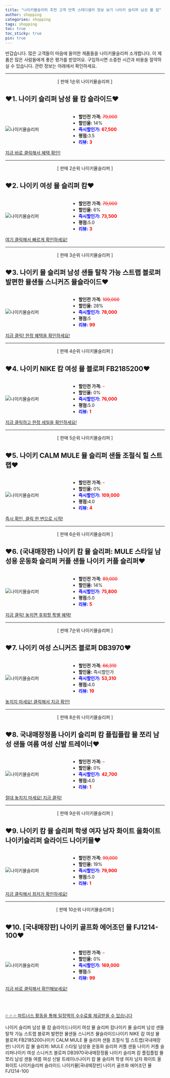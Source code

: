 ```yaml
---
title: "나이키뮬슬리퍼 추천 고객 만족 스테디셀러 정보 보기 나이키 슬리퍼 남성 뮬 캄"
author: shopping
categories: shopping
tags: shopping
toc: true
toc_sticky: true
pin: true
---
```

반갑습니다. 많은 고객들이 마음에 들어한 제품들을 나이키뮬슬리퍼 소개합니다. 이 제품은 많은 사람들에게 좋은 평가를 받았어요. 구입하시면 소중한 시간과 비용을 절약하실 수 있습니다. 관련 정보는 아래에서 확인하세요.

---
<p class="toplist" style="margin: 0 auto; display: block; width: fit-content;">[ 판매 1순위 나이키뮬슬리퍼 ]</p>

<h2><strong>❤️1. 나이키 슬리퍼 남성 뮬 캄 슬라이드❤️</strong></h2>

<div style="display: flex; align-items: center;">
    <div style="flex: 0.4;">
        <img src="https://thumbnail9.coupangcdn.com/thumbnails/remote/230x230ex/image/vendor_inventory/42ea/3d29aeaa97580edfc7bc62598430bcba02c3a656c235c5b5fcb582bf744c.jpg" alt="나이키뮬슬리퍼" style="max-width: 100%;">
    </div>
    <div style="flex: 0.6; margin-left: 10px;">
        <ul>
            <li><strong>할인전 가격:</strong> <del style="color: red;">79,000</del></li>
            <li><strong>할인율:</strong> 14%</li>
            <li><span style='color:blue'><strong>즉시할인가:</strong></span> <span style='color:red'><strong>67,500</strong></span></li>
            <li><strong>평점:</strong>3.5</li>
            <li><span style='color:blue'><strong>리뷰:</strong></span> <span style='color:red'><strong>3</strong></span></li>
        </ul>
    </div>
</div>
<div class="center">
    <a href="https://selin100587001.github.io?lptag=AF9450613&subid=githubio&pageKey=7987117412&traceid=V0-153&itemId=22188609628&vendorItemId=89234844614" class="myButton">
        지금 바로 클릭해서 혜택 확인!
    </a>
</div>


---
<p class="toplist" style="margin: 0 auto; display: block; width: fit-content;">[ 판매 2순위 나이키뮬슬리퍼 ]</p>

<h2><strong>❤️2. 나이키 여성 뮬 슬리퍼 캄❤️</strong></h2>

<div style="display: flex; align-items: center;">
    <div style="flex: 0.4;">
        <img src="https://thumbnail6.coupangcdn.com/thumbnails/remote/230x230ex/image/vendor_inventory/27fc/2ac14173bb59cf6e0f54d3db985f72a7fc2e8271cf084377ba1a32b85ed4.jpg" alt="나이키뮬슬리퍼" style="max-width: 100%;">
    </div>
    <div style="flex: 0.6; margin-left: 10px;">
        <ul>
            <li><strong>할인전 가격:</strong> <del style="color: red;">79,000</del></li>
            <li><strong>할인율:</strong> 6%</li>
            <li><span style='color:blue'><strong>즉시할인가:</strong></span> <span style='color:red'><strong>73,500</strong></span></li>
            <li><strong>평점:</strong>5.0</li>
            <li><span style='color:blue'><strong>리뷰:</strong></span> <span style='color:red'><strong>3</strong></span></li>
        </ul>
    </div>
</div>
<div class="center">
    <a href="https://selin100587001.github.io?lptag=AF9450613&subid=githubio&pageKey=7830328865&traceid=V0-153&itemId=21294901194&vendorItemId=88354708071" class="myButton">
        여기 클릭해서 빠르게 확인하세요!
    </a>
</div>


---
<p class="toplist" style="margin: 0 auto; display: block; width: fit-content;">[ 판매 3순위 나이키뮬슬리퍼 ]</p>

<h2><strong>❤️3. 나이키 뮬 슬리퍼 남성 샌들 탈착 가능 스트랩 블로퍼 발편한 뮬샌들 스니커즈 뮬슬라이드❤️</strong></h2>

<div style="display: flex; align-items: center;">
    <div style="flex: 0.4;">
        <img src="https://thumbnail10.coupangcdn.com/thumbnails/remote/230x230ex/image/vendor_inventory/0886/45df806cacffe22ba02117c2705ebff34923615725e6d794f02c6ac2b5d0.jpg" alt="나이키뮬슬리퍼" style="max-width: 100%;">
    </div>
    <div style="flex: 0.6; margin-left: 10px;">
        <ul>
            <li><strong>할인전 가격:</strong> <del style="color: red;">109,000</del></li>
            <li><strong>할인율:</strong> 28%</li>
            <li><span style='color:blue'><strong>즉시할인가:</strong></span> <span style='color:red'><strong>78,000</strong></span></li>
            <li><strong>평점:</strong>5</li>
            <li><span style='color:blue'><strong>리뷰:</strong></span> <span style='color:red'><strong>99</strong></span></li>
        </ul>
    </div>
</div>
<div class="center">
    <a href="https://selin100587001.github.io?lptag=AF9450613&subid=githubio&pageKey=7955620213&traceid=V0-153&itemId=21979478113&vendorItemId=89027144112" class="myButton">
        지금 클릭! 한정 혜택을 확인하세요!
    </a>
</div>


---
<p class="toplist" style="margin: 0 auto; display: block; width: fit-content;">[ 판매 4순위 나이키뮬슬리퍼 ]</p>

<h2><strong>❤️4. 나이키 NIKE 캄 여성 뮬 블로퍼 FB2185200❤️</strong></h2>

<div style="display: flex; align-items: center;">
    <div style="flex: 0.4;">
        <img src="https://thumbnail10.coupangcdn.com/thumbnails/remote/230x230ex/image/vendor_inventory/6f0b/4082af7146590c9ece96f4d867d9ea419c345edde6fbd808886cacb5292e.jpg" alt="나이키뮬슬리퍼" style="max-width: 100%;">
    </div>
    <div style="flex: 0.6; margin-left: 10px;">
        <ul>
            <li><strong>할인전 가격:</strong> <del style="color: red;">-</del></li>
            <li><strong>할인율:</strong> 0%</li>
            <li><span style='color:blue'><strong>즉시할인가:</strong></span> <span style='color:red'><strong>76,000</strong></span></li>
            <li><strong>평점:</strong>5.0</li>
            <li><span style='color:blue'><strong>리뷰:</strong></span> <span style='color:red'><strong>1</strong></span></li>
        </ul>
    </div>
</div>
<div class="center">
    <a href="https://selin100587001.github.io?lptag=AF9450613&subid=githubio&pageKey=8142724718&traceid=V0-153&itemId=23141315669&vendorItemId=90174202824" class="myButton">
        지금 클릭하고 한정 세일을 확인하세요!
    </a>
</div>


---
<p class="toplist" style="margin: 0 auto; display: block; width: fit-content;">[ 판매 5순위 나이키뮬슬리퍼 ]</p>

<h2><strong>❤️5. 나이키 CALM MULE 뮬 슬리퍼 샌들 조절식 힐 스트랩❤️</strong></h2>

<div style="display: flex; align-items: center;">
    <div style="flex: 0.4;">
        <img src="https://thumbnail7.coupangcdn.com/thumbnails/remote/230x230ex/image/vendor_inventory/e8f6/a07bc310817b2547e192b523c94f09b82e881be808a2f82b8f10e55768e5.jpg" alt="나이키뮬슬리퍼" style="max-width: 100%;">
    </div>
    <div style="flex: 0.6; margin-left: 10px;">
        <ul>
            <li><strong>할인전 가격:</strong> <del style="color: red;">-</del></li>
            <li><strong>할인율:</strong> 0%</li>
            <li><span style='color:blue'><strong>즉시할인가:</strong></span> <span style='color:red'><strong>109,000</strong></span></li>
            <li><strong>평점:</strong>4.0</li>
            <li><span style='color:blue'><strong>리뷰:</strong></span> <span style='color:red'><strong>4</strong></span></li>
        </ul>
    </div>
</div>
<div class="center">
    <a href="https://selin100587001.github.io?lptag=AF9450613&subid=githubio&pageKey=7953597048&traceid=V0-153&itemId=21964249474&vendorItemId=89215314342" class="myButton">
        즉시 확인, 클릭 한 번으로 시작!
    </a>
</div>


---
<p class="toplist" style="margin: 0 auto; display: block; width: fit-content;">[ 판매 6순위 나이키뮬슬리퍼 ]</p>

<h2><strong>❤️6. (국내매장판) 나이키 캄 뮬 슬리퍼: MULE 스타일 남성용 운동화 슬리퍼 커플 샌들 나이키 커플 슬리퍼❤️</strong></h2>

<div style="display: flex; align-items: center;">
    <div style="flex: 0.4;">
        <img src="https://thumbnail9.coupangcdn.com/thumbnails/remote/230x230ex/image/vendor_inventory/5f0b/8bb7663a300fdc66db1f582f5c723aa3bf30b3a78944a7c0b5349ddde823.png" alt="나이키뮬슬리퍼" style="max-width: 100%;">
    </div>
    <div style="flex: 0.6; margin-left: 10px;">
        <ul>
            <li><strong>할인전 가격:</strong> <del style="color: red;">89,000</del></li>
            <li><strong>할인율:</strong> 14%</li>
            <li><span style='color:blue'><strong>즉시할인가:</strong></span> <span style='color:red'><strong>75,800</strong></span></li>
            <li><strong>평점:</strong>5.0</li>
            <li><span style='color:blue'><strong>리뷰:</strong></span> <span style='color:red'><strong>5</strong></span></li>
        </ul>
    </div>
</div>
<div class="center">
    <a href="https://selin100587001.github.io?lptag=AF9450613&subid=githubio&pageKey=7852420063&traceid=V0-153&itemId=21406191301&vendorItemId=88462724306" class="myButton">
        지금 클릭! 놓치면 후회할 특별 혜택!
    </a>
</div>


---
<p class="toplist" style="margin: 0 auto; display: block; width: fit-content;">[ 판매 7순위 나이키뮬슬리퍼 ]</p>

<h2><strong>❤️7. 나이키 여성 스니커즈 블로퍼 DB3970❤️</strong></h2>

<div style="display: flex; align-items: center;">
    <div style="flex: 0.4;">
        <img src="https://thumbnail6.coupangcdn.com/thumbnails/remote/230x230ex/image/vendor_inventory/1091/dc8419f06aa0ece2bf4d661995ff8da7af6f7068fc397c606172e293462a.jpg" alt="나이키뮬슬리퍼" style="max-width: 100%;">
    </div>
    <div style="flex: 0.6; margin-left: 10px;">
        <ul>
            <li><strong>할인전 가격:</strong> <del style="color: red;">66,310</del></li>
            <li><strong>할인율:</strong> 즉시할인가</li>
            <li><span style='color:blue'><strong>즉시할인가:</strong></span> <span style='color:red'><strong>53,310</strong></span></li>
            <li><strong>평점:</strong>4.0</li>
            <li><span style='color:blue'><strong>리뷰:</strong></span> <span style='color:red'><strong>19</strong></span></li>
        </ul>
    </div>
</div>
<div class="center">
    <a href="https://selin100587001.github.io?lptag=AF9450613&subid=githubio&pageKey=6310022530&traceid=V0-153&itemId=13092582091&vendorItemId=80353649104" class="myButton">
        놓치지 마세요! 클릭해서 지금 확인!
    </a>
</div>


---
<p class="toplist" style="margin: 0 auto; display: block; width: fit-content;">[ 판매 8순위 나이키뮬슬리퍼 ]</p>

<h2><strong>❤️8. 국내매장정품 나이키 슬리퍼 캄 플립플랍 뮬 쪼리 남성 샌들 여름 여성 신발 트레이너❤️</strong></h2>

<div style="display: flex; align-items: center;">
    <div style="flex: 0.4;">
        <img src="https://thumbnail8.coupangcdn.com/thumbnails/remote/230x230ex/image/vendor_inventory/f943/96a486364b120786229b979be95399634e0a0d8aa6fe5d5e01902652feaf.png" alt="나이키뮬슬리퍼" style="max-width: 100%;">
    </div>
    <div style="flex: 0.6; margin-left: 10px;">
        <ul>
            <li><strong>할인전 가격:</strong> <del style="color: red;">-</del></li>
            <li><strong>할인율:</strong> 0%</li>
            <li><span style='color:blue'><strong>즉시할인가:</strong></span> <span style='color:red'><strong>42,700</strong></span></li>
            <li><strong>평점:</strong>4.0</li>
            <li><span style='color:blue'><strong>리뷰:</strong></span> <span style='color:red'><strong>1</strong></span></li>
        </ul>
    </div>
</div>
<div class="center">
    <a href="https://selin100587001.github.io?lptag=AF9450613&subid=githubio&pageKey=8213929586&traceid=V0-153&itemId=23585922336&vendorItemId=90611801997" class="myButton">
        절대 놓치지 마세요! 지금 클릭!
    </a>
</div>


---
<p class="toplist" style="margin: 0 auto; display: block; width: fit-content;">[ 판매 9순위 나이키뮬슬리퍼 ]</p>

<h2><strong>❤️9. 나이키 캄 뮬 슬리퍼 학생 여자 남자 화이트 올화이트 나이키슬리퍼 슬라이드 나이키뮬❤️</strong></h2>

<div style="display: flex; align-items: center;">
    <div style="flex: 0.4;">
        <img src="https://thumbnail6.coupangcdn.com/thumbnails/remote/230x230ex/image/vendor_inventory/2abf/5f9a225ec124ff8a34841bffacfe276b5f96ba513e98d92c727f1c1facd0.png" alt="나이키뮬슬리퍼" style="max-width: 100%;">
    </div>
    <div style="flex: 0.6; margin-left: 10px;">
        <ul>
            <li><strong>할인전 가격:</strong> <del style="color: red;">99,000</del></li>
            <li><strong>할인율:</strong> 19%</li>
            <li><span style='color:blue'><strong>즉시할인가:</strong></span> <span style='color:red'><strong>79,900</strong></span></li>
            <li><strong>평점:</strong>5.0</li>
            <li><span style='color:blue'><strong>리뷰:</strong></span> <span style='color:red'><strong>1</strong></span></li>
        </ul>
    </div>
</div>
<div class="center">
    <a href="https://selin100587001.github.io?lptag=AF9450613&subid=githubio&pageKey=7976609375&traceid=V0-153&itemId=22434695299&vendorItemId=90046381195" class="myButton">
        지금 클릭해서 최저가 확인하세요!
    </a>
</div>


---
<p class="toplist" style="margin: 0 auto; display: block; width: fit-content;">[ 판매 10순위 나이키뮬슬리퍼 ]</p>

<h2><strong>❤️10. [국내매장판] 나이키 골프화 에어조던 뮬 FJ1214-100❤️</strong></h2>

<div style="display: flex; align-items: center;">
    <div style="flex: 0.4;">
        <img src="https://thumbnail6.coupangcdn.com/thumbnails/remote/230x230ex/image/vendor_inventory/e1b8/6630985e34f0514610e91111048bc88ecf6ec844fdeed20bd1b65e24d4a8.jpg" alt="나이키뮬슬리퍼" style="max-width: 100%;">
    </div>
    <div style="flex: 0.6; margin-left: 10px;">
        <ul>
            <li><strong>할인전 가격:</strong> <del style="color: red;">-</del></li>
            <li><strong>할인율:</strong> 0%</li>
            <li><span style='color:blue'><strong>즉시할인가:</strong></span> <span style='color:red'><strong>169,000</strong></span></li>
            <li><strong>평점:</strong>5</li>
            <li><span style='color:blue'><strong>리뷰:</strong></span> <span style='color:red'><strong>99</strong></span></li>
        </ul>
    </div>
</div>
<div class="center">
    <a href="https://selin100587001.github.io?lptag=AF9450613&subid=githubio&pageKey=8192837305&traceid=V0-153&itemId=23452758815&vendorItemId=90479509727" class="myButton">
        지금 바로 클릭해서 확인해보세요!
    </a>
</div>

<br><br><br>[💦 💦 💦 파트너스 활동을 통해 일정액의 수수료를 제공받을 수 있습니다](https://link.coupang.com/a/bcpT2c)<br><br>나이키 슬리퍼 남성 뮬 캄 슬라이드나이키 여성 뮬 슬리퍼 캄나이키 뮬 슬리퍼 남성 샌들 탈착 가능 스트랩 블로퍼 발편한 뮬샌들 스니커즈 뮬슬라이드나이키 NIKE 캄 여성 뮬 블로퍼 FB2185200나이키 CALM MULE 뮬 슬리퍼 샌들 조절식 힐 스트랩(국내매장판) 나이키 캄 뮬 슬리퍼: MULE 스타일 남성용 운동화 슬리퍼 커플 샌들 나이키 커플 슬리퍼나이키 여성 스니커즈 블로퍼 DB3970국내매장정품 나이키 슬리퍼 캄 플립플랍 뮬 쪼리 남성 샌들 여름 여성 신발 트레이너나이키 캄 뮬 슬리퍼 학생 여자 남자 화이트 올화이트 나이키슬리퍼 슬라이드 나이키뮬[국내매장판] 나이키 골프화 에어조던 뮬 FJ1214-100